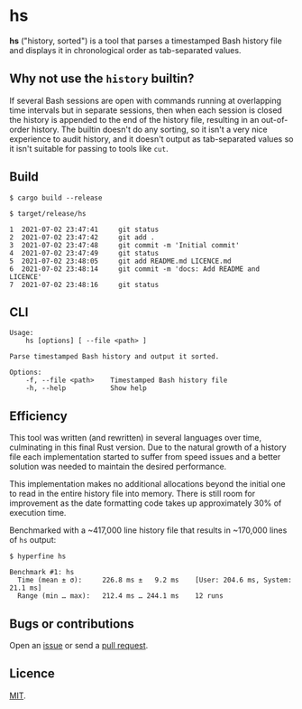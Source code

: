 # hs

**hs** ("history, sorted") is a tool that parses a timestamped Bash history file and displays it in chronological order as tab-separated values.

## Why not use the `history` builtin?

If several Bash sessions are open with commands running at overlapping time intervals but in separate sessions, then when each session is closed the history is appended to the end of the history file, resulting in an out-of-order history. The builtin doesn't do any sorting, so it isn't a very nice experience to audit history, and it doesn't output as tab-separated values so it isn't suitable for passing to tools like `cut`.

## Build

```
$ cargo build --release

$ target/release/hs

1  2021-07-02 23:47:41     git status
2  2021-07-02 23:47:42     git add .
3  2021-07-02 23:47:48     git commit -m 'Initial commit'
4  2021-07-02 23:47:49     git status
5  2021-07-02 23:48:05     git add README.md LICENCE.md
6  2021-07-02 23:48:14     git commit -m 'docs: Add README and LICENCE'
7  2021-07-02 23:48:16     git status
```

## CLI

```
Usage:
    hs [options] [ --file <path> ]

Parse timestamped Bash history and output it sorted.

Options:
    -f, --file <path>    Timestamped Bash history file
    -h, --help           Show help
```

## Efficiency

This tool was written (and rewritten) in several languages over time, culminating in this final Rust version. Due to the natural growth of a history file each implementation started to suffer from speed issues and a better solution was needed to maintain the desired performance.

This implementation makes no additional allocations beyond the initial one to read in the entire history file into memory. There is still room for improvement as the date formatting code takes up approximately 30% of execution time.

Benchmarked with a ~417,000 line history file that results in ~170,000 lines of `hs` output:

```
$ hyperfine hs

Benchmark #1: hs
  Time (mean ± σ):     226.8 ms ±   9.2 ms    [User: 204.6 ms, System: 21.1 ms]
  Range (min … max):   212.4 ms … 244.1 ms    12 runs
```

## Bugs or contributions

Open an [issue](http://github.com/crdx/hs/issues) or send a [pull request](http://github.com/crdx/hs/pulls).

## Licence

[MIT](LICENCE.md).
